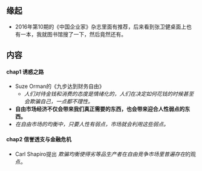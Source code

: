 ##  缘起
+ 2016年第10期的《中国企业家》杂志里面有推荐，后来看到张卫健桌面上也有一本，我就图书馆搜了一下，然后竟然还有。

##  内容

#### chap1 诱惑之路
+ Suze Orman的《九步达到财务自由》
	+ *人们对待金钱和消费的态度是情绪化的，人们在决定如何花钱的时候甚至会欺骗自己，一点都不理性。*
+ **自由市场经济不仅会带来我们真正需要的东西，也会带来迎合人性弱点的东西。**
+ *在自由市场的均衡中，只要人性有弱点，市场就会利用这些弱点。*

#### chap2 信誉透支与金融危机
+ Carl Shapiro提出 *欺骗均衡使得劣等品生产者在自由竞争市场里普遍存在*的观点。
